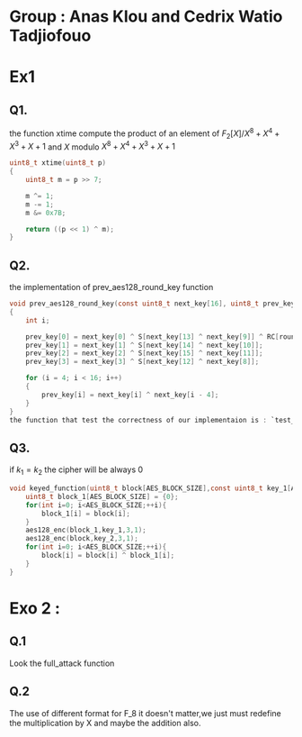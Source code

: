 # Group : Anas Klou and Cedrix Watio Tadjiofouo
# Ex1
## Q1.
the function xtime compute the product of an element of $F_2[X]/X^8 + X^4 + X^3 + X + 1$ and $X$ modulo $X^8 + X^4 + X^3 + X + 1$

```c 
uint8_t xtime(uint8_t p)
{
	uint8_t m = p >> 7;

	m ^= 1;
	m -= 1;
	m &= 0x7B;

	return ((p << 1) ^ m);
}
```

## Q2.
the implementation of prev_aes128_round_key function
```c
void prev_aes128_round_key(const uint8_t next_key[16], uint8_t prev_key[16], int round)
{
	int i;

	prev_key[0] = next_key[0] ^ S[next_key[13] ^ next_key[9]] ^ RC[round];
	prev_key[1] = next_key[1] ^ S[next_key[14] ^ next_key[10]];
	prev_key[2] = next_key[2] ^ S[next_key[15] ^ next_key[11]];
	prev_key[3] = next_key[3] ^ S[next_key[12] ^ next_key[8]];

	for (i = 4; i < 16; i++)
	{
		prev_key[i] = next_key[i] ^ next_key[i - 4];
	}
}
the function that test the correctness of our implementaion is : `test_prev_key_function(void) `
```

## Q3.
if $k_1=k_2$  the cipher will be always 0

```c
void keyed_function(uint8_t block[AES_BLOCK_SIZE],const uint8_t key_1[AES_128_KEY_SIZE],const uint8_t key_2[AES_128_KEY_SIZE]){
	uint8_t block_1[AES_BLOCK_SIZE] = {0};
	for(int i=0; i<AES_BLOCK_SIZE;++i){
		block_1[i] = block[i];
	}
	aes128_enc(block_1,key_1,3,1);
	aes128_enc(block,key_2,3,1);
	for(int i=0; i<AES_BLOCK_SIZE;++i){
		block[i] = block[i] ^ block_1[i];
	}
}
```

# Exo 2 :

## Q.1 
Look the full_attack function
## Q.2 
The use of different format for F_8 it doesn't matter,we just must redefine the multiplication by X and maybe the addition also.

